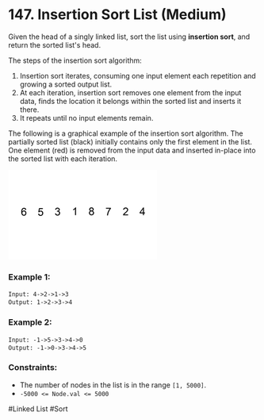 # 147. Insertion Sort List (Medium)

Given the head of a singly linked list, sort the list using **insertion sort**, and return the sorted list's head.

The steps of the insertion sort algorithm:

1. Insertion sort iterates, consuming one input element each repetition and growing a sorted output list.
2. At each iteration, insertion sort removes one element from the input data, finds the location it belongs within the sorted list and inserts it there.
3. It repeats until no input elements remain.

The following is a graphical example of the insertion sort algorithm. The partially sorted list (black) initially contains only the first element in the list. One element (red) is removed from the input data and inserted in-place into the sorted list with each iteration.

![gif](./insertion-sort-example-300px.gif)

### Example 1:

```
Input: 4->2->1->3
Output: 1->2->3->4
```

### Example 2:

```
Input: -1->5->3->4->0
Output: -1->0->3->4->5
```

### Constraints:

- The number of nodes in the list is in the range `[1, 5000]`.
- `-5000 <= Node.val <= 5000`

#Linked List #Sort
